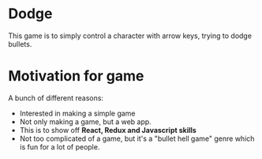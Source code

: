 # Dodge
This game is to simply control a character with arrow keys, trying to dodge bullets.

# Motivation for game
A bunch of different reasons:
- Interested in making a simple game
- Not only making a game, but a web app.
- This is to show off **React, Redux and Javascript skills**
- Not too complicated of a game, but it's a "bullet hell game" genre which is fun for a lot of people.
